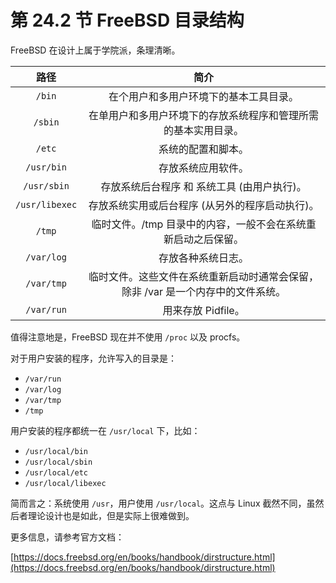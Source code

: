 # 第 24.2 节 FreeBSD 目录结构

FreeBSD 在设计上属于学院派，条理清晰。

|      路径      |                                       简介                                       |
| :------------: | :------------------------------------------------------------------------------: |
|     `/bin`     |                      在个用户和多用户环境下的基本工具目录。                      |
|    `/sbin`     |          在单用户和多用户环境下的存放系统程序和管理所需的基本实用目录。          |
|     `/etc`     |                                系统的配置和脚本。                                |
|   `/usr/bin`   |                                存放系统应用软件。                                |
|  `/usr/sbin`   |                   存放系统后台程序 和 系统工具 (由用户执行)。                    |
| `/usr/libexec` |                 存放系统实用或后台程序 (从另外的程序启动执行)。                  |
|     `/tmp`     |          临时文件。/tmp 目录中的内容，一般不会在系统重新启动之后保留。           |
|   `/var/log`   |                                存放各种系统日志。                                |
|   `/var/tmp`   | 临时文件。这些文件在系统重新启动时通常会保留，除非 /var 是一个内存中的文件系统。 |
|   `/var/run`   |                                用来存放 Pidfile。                                |

值得注意地是，FreeBSD 现在并不使用 `/proc` 以及 procfs。

对于用户安装的程序，允许写入的目录是：

- `/var/run`
- `/var/log`
- `/var/tmp`
- `/tmp`

用户安装的程序都统一在 `/usr/local` 下，比如：

- `/usr/local/bin`
- `/usr/local/sbin`
- `/usr/local/etc`
- `/usr/local/libexec`

简而言之：系统使用 `/usr`，用户使用 `/usr/local`。这点与 Linux 截然不同，虽然后者理论设计也是如此，但是实际上很难做到。

更多信息，请参考官方文档：

[https://docs.freebsd.org/en/books/handbook/dirstructure.html](https://docs.freebsd.org/en/books/handbook/dirstructure.html)
